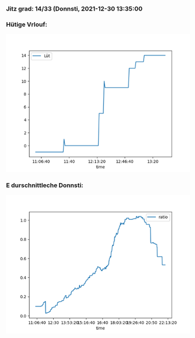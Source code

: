 ### Jitz grad: 14/33 (Donnsti, 2021-12-30 13:35:00

### Hütige Vrlouf:
![Graph](Today.png)

### E durschnittleche Donnsti:
![Graph](Donnsti.png)